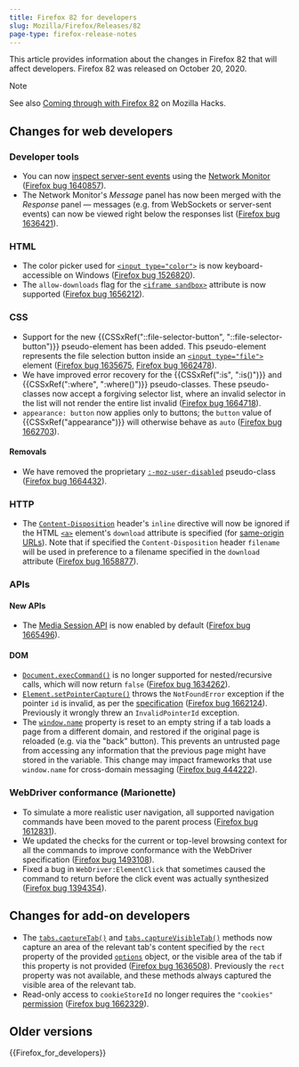 ```yaml
---
title: Firefox 82 for developers
slug: Mozilla/Firefox/Releases/82
page-type: firefox-release-notes
---
```




This article provides information about the changes in Firefox 82 that will affect developers. Firefox 82 was released on October 20, 2020.

> [!NOTE]
> See also [Coming through with Firefox 82](https://hacks.mozilla.org/2020/10/coming-through-with-firefox-82/) on Mozilla Hacks.

## Changes for web developers

### Developer tools

- You can now [inspect server-sent events](https://firefox-source-docs.mozilla.org/devtools-user/network_monitor/inspecting_server-sent_events/index.html) using the [Network Monitor](https://firefox-source-docs.mozilla.org/devtools-user/network_monitor/index.html) ([Firefox bug 1640857](https://bugzil.la/1640857)).
- The Network Monitor's _Message_ panel has now been merged with the _Response_ panel — messages (e.g. from WebSockets or server-sent events) can now be viewed right below the responses list ([Firefox bug 1636421](https://bugzil.la/1636421)).

### HTML

- The color picker used for [`<input type="color">`](/Web/HTML/Element/input/color) is now keyboard-accessible on Windows ([Firefox bug 1526820](https://bugzil.la/1526820)).
- The `allow-downloads` flag for the [`<iframe sandbox>`](/Web/HTML/Element/iframe) attribute is now supported ([Firefox bug 1656212](https://bugzil.la/1656212)).

### CSS

- Support for the new {{CSSxRef("::file-selector-button", "::file-selector-button")}} pseudo-element has been added. This pseudo-element represents the file selection button inside an [`<input type="file">`](/Web/HTML/Element/input/file) element ([Firefox bug 1635675](https://bugzil.la/1635675), [Firefox bug 1662478](https://bugzil.la/1662478)).
- We have improved error recovery for the {{CSSxRef(":is", ":is()")}} and {{CSSxRef(":where", ":where()")}} pseudo-classes. These pseudo-classes now accept a forgiving selector list, where an invalid selector in the list will not render the entire list invalid ([Firefox bug 1664718](https://bugzil.la/1664718)).
- `appearance: button` now applies only to buttons; the `button` value of {{CSSxRef("appearance")}} will otherwise behave as `auto` ([Firefox bug 1662703](https://bugzil.la/1662703)).

#### Removals

- We have removed the proprietary [`:-moz-user-disabled`](/Web/CSS/:-moz-user-disabled) pseudo-class ([Firefox bug 1664432](https://bugzil.la/1664432)).

### HTTP

- The [`Content-Disposition`](/Web/HTTP/Headers/Content-Disposition) header's `inline` directive will now be ignored if the HTML [`<a>`](/Web/HTML/Element/a) element's `download` attribute is specified (for [same-origin URLs](/Web/Security/Same-origin_policy)). Note that if specified the `Content-Disposition` header `filename` will be used in preference to a filename specified in the `download` attribute ([Firefox bug 1658877](https://bugzil.la/1658877)).

### APIs

#### New APIs

- The [Media Session API](/Web/API/Media_Session_API) is now enabled by default ([Firefox bug 1665496](https://bugzil.la/1665496)).

#### DOM

- [`Document.execCommand()`](/Web/API/Document/execCommand) is no longer supported for nested/recursive calls, which will now return `false` ([Firefox bug 1634262](https://bugzil.la/1634262)).
- [`Element.setPointerCapture()`](/Web/API/Element/setPointerCapture) throws the `NotFoundError` exception if the pointer `id` is invalid, as per the [specification](https://w3c.github.io/pointerevents/#setting-pointer-capture) ([Firefox bug 1662124](https://bugzil.la/1662124)). Previously it wrongly threw an `InvalidPointerId` exception.
- The [`window.name`](/Web/API/Window/name) property is reset to an empty string if a tab loads a page from a different domain, and restored if the original page is reloaded (e.g. via the "back" button). This prevents an untrusted page from accessing any information that the previous page might have stored in the variable. This change may impact frameworks that use `window.name` for cross-domain messaging ([Firefox bug 444222](https://bugzil.la/444222)).

### WebDriver conformance (Marionette)

- To simulate a more realistic user navigation, all supported navigation commands have been moved to the parent process ([Firefox bug 1612831](https://bugzil.la/1612831)).
- We updated the checks for the current or top-level browsing context for all the commands to improve conformance with the WebDriver specification ([Firefox bug 1493108](https://bugzil.la/1493108)).
- Fixed a bug in `WebDriver:ElementClick` that sometimes caused the command to return before the click event was actually synthesized ([Firefox bug 1394354](https://bugzil.la/1394354)).

## Changes for add-on developers

- The [`tabs.captureTab()`](/Mozilla/Add-ons/WebExtensions/API/tabs/captureTab) and [`tabs.captureVisibleTab()`](/Mozilla/Add-ons/WebExtensions/API/tabs/captureVisibleTab) methods now capture an area of the relevant tab's content specified by the `rect` property of the provided [`options`](/Mozilla/Add-ons/WebExtensions/API/extensionTypes/ImageDetails) object, or the visible area of the tab if this property is not provided ([Firefox bug 1636508](https://bugzil.la/1636508)). Previously the `rect` property was not available, and these methods always captured the visible area of the relevant tab.
- Read-only access to `cookieStoreId` no longer requires the `"cookies"` [permission](/Mozilla/Add-ons/WebExtensions/manifest.json/permissions) ([Firefox bug 1662329](https://bugzil.la/1662329)).

## Older versions

{{Firefox_for_developers}}
